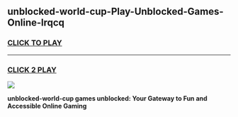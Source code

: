 
## unblocked-world-cup-Play-Unblocked-Games-Online-lrqcq
<h3>
<a href="https://premium76.site?title=unblocked-world-cup&ref=25A">CLICK TO PLAY</a></h3>
<hr>

<h3>
<a href="https://premium76.site?title=unblocked-world-cup&ref=25A">CLICK 2 PLAY</a>
  
</h3>

<a href="https://premium76.site?title=unblocked-world-cup&ref=25A"><img src="https://clearcache.store/games.png"></a>


**unblocked-world-cup games unblocked: Your Gateway to Fun and Accessible Online Gaming**
